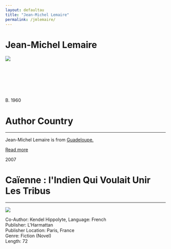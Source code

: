 ```yaml
---
layout: defaultau
title: "Jean-Michel Lemaire"
permalink: /jmlemaire/
---
```

<!-- partial:index.partial.html -->
<div class="content">
    <h1>Jean-Michel Lemaire</h1>
    <div class="quote">
        <div><img src="https://www.bedetheque.com/media/Photos/Photo_42568.jpg" class="logo"></div>
    </div>
    <div class="timeline">
        <div style="padding-bottom:100px;"></div>
        <div class="block">
            <div class="date right"><p class="right"> B. 1960  </p></div>
            <div class="dot"></div>
            <div class="left first">
            <div class="author_country">
                <h1>Author Country</h1><hr>
            <div class="aclocation"> <p>Jean-Michel Lemaire is from <a href="{{ site.baseurl }}/29">Guadeloupe.</a></p></div>
              <div class="acreadmore">   <a href="NA" target="_blank">Read more</a> </div>
            </div>
            </div>
        </div>
        <div class="block">
            <div class="date left"><p class="left">2007</p></div>
            <div class="dot"></div>
            <div class="right">
                <h1>Caïenne : l'Indien Qui Voulait Unir Les Tribus</h1><hr>
                <p><img src="https://static.fnac-static.com/multimedia/Images/FR/NR/72/13/1e/1971058/1540-1/tsp20221104064629/Caienne-l-indien-qui-voulait-unir-les-tribus.jpg"></p>
                <p>
		    Co-Author: Kendel Hippolyte,                 
		    Language: French<br>
                Publisher: L'Harmattan<br>
                Publisher Location: Paris, France<br>
                Genre: Fiction (Novel)<br>
                Length: 72<br>
                </p>
            </div>
        </div>
  <!-- partial -->
<script src='https://cdnjs.cloudflare.com/ajax/libs/jquery/3.1.1/jquery.min.js'></script><script  src="{{ site.baseurl }}/assets/js/authorscript.js"></script>